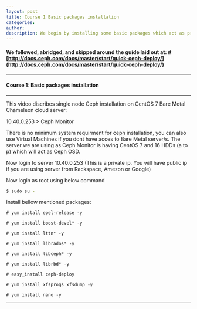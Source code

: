 ```yaml
---
layout: post
title: Course 1 Basic packages installation  
categories: 
author: 
description: We begin by installing some basic packages which act as prerequisites for Ceph installation.
---
```


#### We followed, abridged, and skipped around the guide laid out at: # [http://docs.ceph.com/docs/master/start/quick-ceph-deploy/](http://docs.ceph.com/docs/master/start/quick-ceph-deploy/)


  

* * *

#### Course 1: Basic packages installation #

* * *

This video discribes single node Ceph installation on CentOS 7 Bare Metal Chameleon cloud server:

10.40.0.253 > Ceph Monitor  

There is no minimum system requirment for ceph installation, you can also use Virtual Machines if you dont have acces to Bare Metal server/s. The server we are using as Ceph Monitor is having CentOS 7 and 16 HDDs (a to p) which will act as Ceph OSD. 

Now login to server 10.40.0.253 (This is a private ip. You will have public ip if you are using server from Rackspace, Amezon or Google) 
  
Now login as root using below command 

```sh
$ sudo su -
```
  
Install bellow mentioned packages:

```sh$
# yum install epel-release -y
```
```sh$
# yum install boost-devel* -y
```
```sh$
# yum install lttn* -y
```
```sh$
# yum install librados* -y 
```
```sh$
# yum install libceph* -y
```
```sh$
# yum install librbd* -y
```
```sh$
# easy_install ceph-deploy
```
```sh$
# yum install xfsprogs xfsdump -y
```
```sh$
# yum install nano -y
```


* * *
